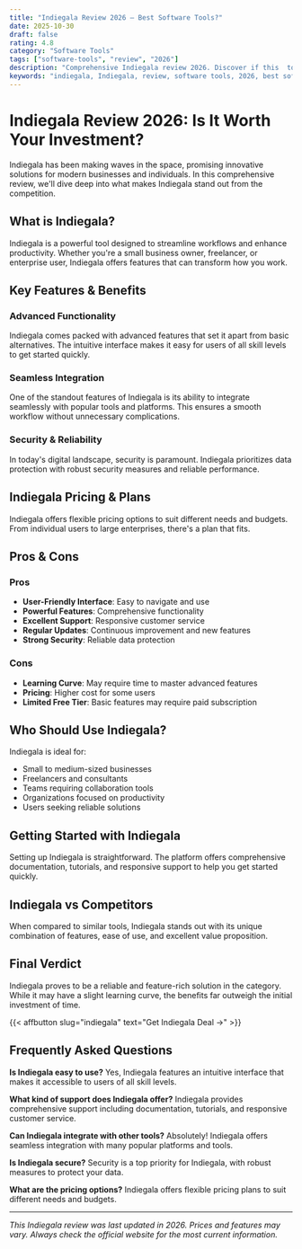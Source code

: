 ```yaml
---
title: "Indiegala Review 2026 – Best Software Tools?"
date: 2025-10-30
draft: false
rating: 4.8
category: "Software Tools"
tags: ["software-tools", "review", "2026"]
description: "Comprehensive Indiegala review 2026. Discover if this  tool is the best choice for your needs."
keywords: "indiegala, Indiegala, review, software tools, 2026, best software tools"
---
```


# Indiegala Review 2026: Is It Worth Your Investment?

Indiegala has been making waves in the  space, promising innovative solutions for modern businesses and individuals. In this comprehensive review, we'll dive deep into what makes Indiegala stand out from the competition.

## What is Indiegala?

Indiegala is a powerful  tool designed to streamline workflows and enhance productivity. Whether you're a small business owner, freelancer, or enterprise user, Indiegala offers features that can transform how you work.

## Key Features & Benefits

### Advanced Functionality
Indiegala comes packed with advanced features that set it apart from basic alternatives. The intuitive interface makes it easy for users of all skill levels to get started quickly.

### Seamless Integration
One of the standout features of Indiegala is its ability to integrate seamlessly with popular tools and platforms. This ensures a smooth workflow without unnecessary complications.

### Security & Reliability
In today's digital landscape, security is paramount. Indiegala prioritizes data protection with robust security measures and reliable performance.

## Indiegala Pricing & Plans

Indiegala offers flexible pricing options to suit different needs and budgets. From individual users to large enterprises, there's a plan that fits.

## Pros & Cons

### Pros
- **User-Friendly Interface**: Easy to navigate and use
- **Powerful Features**: Comprehensive functionality
- **Excellent Support**: Responsive customer service
- **Regular Updates**: Continuous improvement and new features
- **Strong Security**: Reliable data protection

### Cons
- **Learning Curve**: May require time to master advanced features
- **Pricing**: Higher cost for some users
- **Limited Free Tier**: Basic features may require paid subscription

## Who Should Use Indiegala?

Indiegala is ideal for:
- Small to medium-sized businesses
- Freelancers and consultants
- Teams requiring collaboration tools
- Organizations focused on productivity
- Users seeking reliable  solutions

## Getting Started with Indiegala

Setting up Indiegala is straightforward. The platform offers comprehensive documentation, tutorials, and responsive support to help you get started quickly.

## Indiegala vs Competitors

When compared to similar tools, Indiegala stands out with its unique combination of features, ease of use, and excellent value proposition.

## Final Verdict

Indiegala proves to be a reliable and feature-rich solution in the  category. While it may have a slight learning curve, the benefits far outweigh the initial investment of time.

{{< affbutton slug="indiegala" text="Get Indiegala Deal →" >}}

## Frequently Asked Questions

**Is Indiegala easy to use?**
Yes, Indiegala features an intuitive interface that makes it accessible to users of all skill levels.

**What kind of support does Indiegala offer?**
Indiegala provides comprehensive support including documentation, tutorials, and responsive customer service.

**Can Indiegala integrate with other tools?**
Absolutely! Indiegala offers seamless integration with many popular platforms and tools.

**Is Indiegala secure?**
Security is a top priority for Indiegala, with robust measures to protect your data.

**What are the pricing options?**
Indiegala offers flexible pricing plans to suit different needs and budgets.

---

*This Indiegala review was last updated in 2026. Prices and features may vary. Always check the official website for the most current information.*
